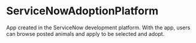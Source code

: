 # ServiceNowAdoptionPlatform

App created in the ServiceNow development platform. With the app, users can browse posted animals and apply to be selected and adopt.
